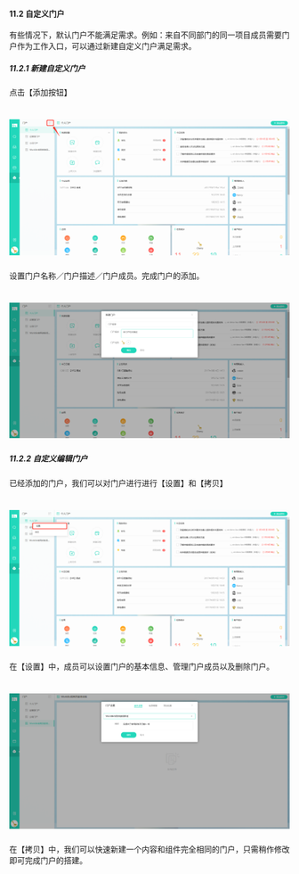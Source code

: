 #### 11.2 自定义门户

有些情况下，默认门户不能满足需求。例如：来自不同部门的同一项目成员需要门户作为工作入口，可以通过新建自定义门户满足需求。

##### 11.2.1 新建自定义门户

点击【添加按钮】

# ![](/assets/11.2.1自定义门户.png)

设置门户名称／门户描述／门户成员。完成门户的添加。

# ![](/assets/11.2.2自定义门户2.png)


##### 11.2.2 自定义编辑门户

已经添加的门户，我们可以对门户进行进行【设置】和【拷贝】

# ![](/assets/11.2.2自定义编辑门户.png)

在【设置】中，成员可以设置门户的基本信息、管理门户成员以及删除门户。

# ![](/assets/11.2.2自定义编辑门户2.png)

在【拷贝】中，我们可以快速新建一个内容和组件完全相同的门户，只需稍作修改即可完成门户的搭建。
